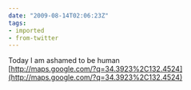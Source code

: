 ```yaml
---
date: "2009-08-14T02:06:23Z"
tags:
- imported
- from-twitter
---
```

Today I am ashamed to be human \
[http://maps.google.com/?q=34.3923%2C132.4524](http://maps.google.com/?q=34.3923%2C132.4524)
